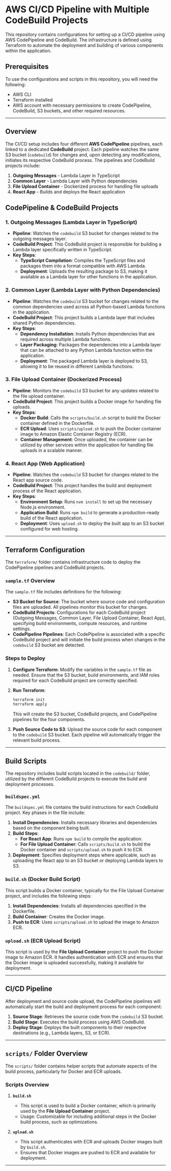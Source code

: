 # AWS CI/CD Pipeline with Multiple CodeBuild Projects

This repository contains configurations for setting up a CI/CD pipeline using AWS CodePipeline and CodeBuild. 
The infrastructure is defined using Terraform to automate the deployment and building of various components within the application.

## Prerequisites

To use the configurations and scripts in this repository, you will need the following:

- AWS CLI
- Terraform installed
- AWS account with necessary permissions to create CodePipeline, CodeBuild, S3 buckets, and other required resources.

---

## Overview

The CI/CD setup includes four different **AWS CodePipeline** pipelines, each linked to a dedicated **CodeBuild** project. 
Each pipeline watches the same S3 bucket (`codebuild`) for changes and, upon detecting any modifications, initiates its respective CodeBuild process. 
The pipelines and CodeBuild projects include:

1. **Outgoing Messages** - Lambda Layer in TypeScript
2. **Common Layer** - Lambda Layer with Python dependencies
3. **File Upload Container** - Dockerized process for handling file uploads
4. **React App** - Builds and deploys the React application

## CodePipeline & CodeBuild Projects

### 1. Outgoing Messages (Lambda Layer in TypeScript)

- **Pipeline**: Watches the `codebuild` S3 bucket for changes related to the outgoing messages layer.
- **CodeBuild Project**: This CodeBuild project is responsible for building a Lambda layer specifically written in TypeScript. 
- **Key Steps**:
  - **TypeScript Compilation**: Compiles the TypeScript files and packages them into a format compatible with AWS Lambda.
  - **Deployment**: Uploads the resulting package to S3, making it available as a Lambda layer for other functions in the application.

### 2. Common Layer (Lambda Layer with Python Dependencies)

- **Pipeline**: Watches the `codebuild` S3 bucket for changes related to the common dependencies used across all Python-based Lambda functions in the application.
- **CodeBuild Project**: This project builds a Lambda layer that includes shared Python dependencies.
- **Key Steps**:
  - **Dependency Installation**: Installs Python dependencies that are required across multiple Lambda functions.
  - **Layer Packaging**: Packages the dependencies into a Lambda layer that can be attached to any Python Lambda function within the application.
  - **Deployment**: The packaged Lambda layer is deployed to S3, allowing it to be reused in different Lambda functions.

### 3. File Upload Container (Dockerized Process)

- **Pipeline**: Monitors the `codebuild` S3 bucket for any updates related to the file upload container.
- **CodeBuild Project**: This project builds a Docker image for handling file uploads.
- **Key Steps**:
  - **Docker Build**: Calls the `scripts/build.sh` script to build the Docker container defined in the Dockerfile.
  - **ECR Upload**: Uses `scripts/upload.sh` to push the Docker container image to Amazon Elastic Container Registry (ECR).
  - **Container Management**: Once uploaded, the container can be utilized by other services within the application for handling file uploads in a scalable manner.

### 4. React App (Web Application)

- **Pipeline**: Watches the `codebuild` S3 bucket for changes related to the React app source code.
- **CodeBuild Project**: This project handles the build and deployment process of the React application.
- **Key Steps**:
  - **Environment Setup**: Runs `nvm install` to set up the necessary Node.js environment.
  - **Application Build**: Runs `npm build` to generate a production-ready build of the React application.
  - **Deployment**: Uses `upload.sh` to deploy the built app to an S3 bucket configured for web hosting.

---

## Terraform Configuration

The `terraform/` folder contains infrastructure code to deploy the CodePipeline pipelines and CodeBuild projects.

### `sample.tf` Overview

The `sample.tf` file includes definitions for the following:

- **S3 Bucket for Source**: The bucket where source code and configuration files are uploaded. All pipelines monitor this bucket for changes.
- **CodeBuild Projects**: Configurations for each CodeBuild project (Outgoing Messages, Common Layer, File Upload Container, React App), specifying build environments, compute resources, and runtime settings.
- **CodePipeline Pipelines**: Each CodePipeline is associated with a specific CodeBuild project and will initiate the build process when changes in the `codebuild` S3 bucket are detected.

### Steps to Deploy

1. **Configure Terraform**: Modify the variables in the `sample.tf` file as needed. Ensure that the S3 bucket, build environments, and IAM roles required for each CodeBuild project are correctly specified.
   
2. **Run Terraform**:
   ```bash
   terraform init
   terraform apply
   ```

   This will create the S3 bucket, CodeBuild projects, and CodePipeline pipelines for the four components.

3. **Push Source Code to S3**: Upload the source code for each component to the `codebuild` S3 bucket. Each pipeline will automatically trigger the relevant build process.

---

## Build Scripts

The repository includes build scripts located in the `codebuild/` folder, utilized by the different CodeBuild projects to execute the build and deployment processes.

### `buildspec.yml`

The `buildspec.yml` file contains the build instructions for each CodeBuild project. Key phases in the file include:

1. **Install Dependencies**: Installs necessary libraries and dependencies based on the component being built.
2. **Build Steps**:
   - **For React App**: Runs `npm build` to compile the application.
   - **For File Upload Container**: Calls `scripts/build.sh` to build the Docker container and `scripts/upload.sh` to push it to ECR.
3. **Deployment**: Specifies deployment steps where applicable, such as uploading the React app to an S3 bucket or deploying Lambda layers to S3.

### `build.sh` (Docker Build Script)

This script builds a Docker container, typically for the File Upload Container project, and includes the following steps:

1. **Install Dependencies**: Installs all dependencies specified in the Dockerfile.
2. **Build Container**: Creates the Docker image.
3. **Push to ECR**: Uses `scripts/upload.sh` to upload the image to Amazon ECR.

### `upload.sh` (ECR Upload Script)

This script is used by the **File Upload Container** project to push the Docker image to Amazon ECR. It handles authentication with ECR and ensures that the Docker image is uploaded successfully, making it available for deployment.

---

## CI/CD Pipeline

After deployment and source code upload, the CodePipeline pipelines will automatically start the build and deployment process for each component:

1. **Source Stage**: Retrieves the source code from the `codebuild` S3 bucket.
2. **Build Stage**: Executes the build process using AWS CodeBuild.
3. **Deploy Stage**: Deploys the built components to their respective destinations (e.g., Lambda layers, S3, or ECR).

---

## `scripts/` Folder Overview

The `scripts/` folder contains helper scripts that automate aspects of the build process, particularly for Docker and ECR uploads.

### Scripts Overview

1. **`build.sh`**
   - This script is used to build a Docker container, which is primarily used by the **File Upload Container** project.
   - Usage: Customizable for including additional steps in the Docker build process, such as optimizations.

2. **`upload.sh`**
   - This script authenticates with ECR and uploads Docker images built by `build.sh`.
   - Ensures that Docker images are pushed to ECR and available for deployment.

---
